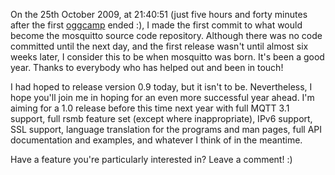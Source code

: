 <!--
.. title: One year old!
.. slug: one-year-old
.. date: 2010-10-25 09:16:44
.. tags:
.. category:
.. link:
.. description:
.. type: text
-->

On the 25th October 2009, at 21:40:51 (just five hours and forty minutes after
the first [oggcamp] ended :), I made the first commit to what would become the
mosquitto source code repository. Although there was no code committed until
the next day, and the first release wasn't until almost six weeks later, I
consider this to be when mosquitto was born. It's been a good year. Thanks to
everybody who has helped out and been in touch!

I had hoped to release version 0.9 today, but it isn't to be. Nevertheless, I
hope you'll join me in hoping for an even more successful year ahead. I'm
aiming for a 1.0 release before this time next year with full MQTT 3.1 support,
full rsmb feature set (except where inappropriate), IPv6 support, SSL support,
language translation for the programs and man pages, full API documentation and
examples, and whatever I think of in the meantime.

Have a feature you're particularly interested in? Leave a comment! :)

[oggcamp]: http://oggcamp.org/
